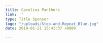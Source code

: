 ```yaml
---
title: Carolina Panthers
link: ''
type: Title Sponsor
logo: "/uploads/Step-and-Repeat_Blue.jpg"
date: 2019-01-21 15:41:37 +0000

---
```

